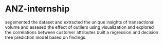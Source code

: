 # ANZ-internship
segemented the dataset and extracted the unique insights of transactional volume and assesed the effect of outliers using visualization and explored the correlations  between customer attributes built a regression and decision tree prediction model based on findings.

